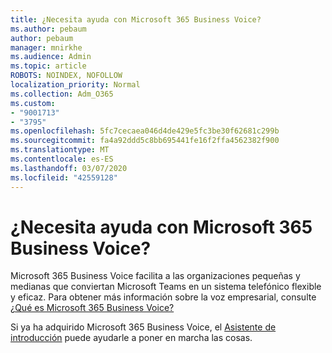 ```yaml
---
title: ¿Necesita ayuda con Microsoft 365 Business Voice?
ms.author: pebaum
author: pebaum
manager: mnirkhe
ms.audience: Admin
ms.topic: article
ROBOTS: NOINDEX, NOFOLLOW
localization_priority: Normal
ms.collection: Adm_O365
ms.custom:
- "9001713"
- "3795"
ms.openlocfilehash: 5fc7cecaea046d4de429e5fc3be30f62681c299b
ms.sourcegitcommit: fa4a92ddd5c8bb695441fe16f2ffa4562382f900
ms.translationtype: MT
ms.contentlocale: es-ES
ms.lasthandoff: 03/07/2020
ms.locfileid: "42559128"
---
```

# <a name="need-help-with-microsoft-365-business-voice"></a>¿Necesita ayuda con Microsoft 365 Business Voice?

Microsoft 365 Business Voice facilita a las organizaciones pequeñas y medianas que conviertan Microsoft Teams en un sistema telefónico flexible y eficaz. Para obtener más información sobre la voz empresarial, consulte [¿Qué es Microsoft 365 Business Voice?](https://docs.microsoft.com/microsoftteams/business-voice/whats-business-voice)

Si ya ha adquirido Microsoft 365 Business Voice, el [Asistente de introducción](https://docs.microsoft.com/en-us/microsoftteams/business-voice/use-getting-started-wizard) puede ayudarle a poner en marcha las cosas. 
